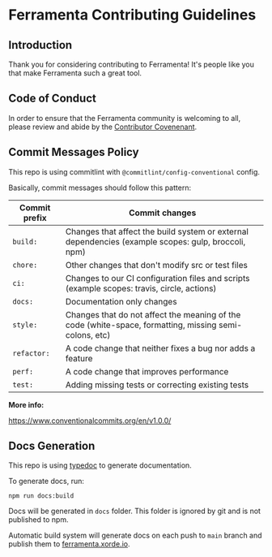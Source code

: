 # Ferramenta Contributing Guidelines 

## Introduction

Thank you for considering contributing to Ferramenta! It's people like you that make Ferramenta such a great tool.

## Code of Conduct

In order to ensure that the Ferramenta community is welcoming to all, please review and abide by the [Contributor Covenenant](https://www.contributor-covenant.org/).

## Commit Messages Policy

This repo is using commitlint with `@commitlint/config-conventional` config.

Basically, commit messages should follow this pattern:

| Commit prefix | Commit changes                                                                                        |
|---------------|-------------------------------------------------------------------------------------------------------|
| `build:`      | Changes that affect the build system or external dependencies (example scopes: gulp, broccoli, npm)   |
| `chore:`      | Other changes that don't modify src or test files                                                     |
| `ci:`         | Changes to our CI configuration files and scripts (example scopes: travis, circle, actions)           |
| `docs:`       | Documentation only changes                                                                            |
| `style:`      | Changes that do not affect the meaning of the code (white-space, formatting, missing semi-colons, etc) |
| `refactor:`   | A code change that neither fixes a bug nor adds a feature                                             |
| `perf:`       | A code change that improves performance                                                               |
| `test:`       | Adding missing tests or correcting existing tests                                                     |

**More info:**

https://www.conventionalcommits.org/en/v1.0.0/

## Docs Generation

This repo is using [typedoc](https://typedoc.org/) to generate documentation.

To generate docs, run:

```shell
npm run docs:build
```

Docs will be generated in `docs` folder. This folder is ignored by git and is not published to npm.

Automatic build system will generate docs on each push to `main` branch and publish them to [ferramenta.xorde.io](https://ferramenta.xorde.io).